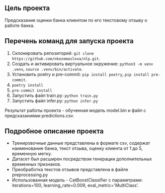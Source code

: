 ## Цель проекта
Предсказание оценки банка клиентом по его текстовому отзыву о работе банка. 

## Перечень команд для запуска проекта 
1. Склонировать репозиторий: `git clone https://github.com/nkozemaslova/nlp.git`.
2. Создать и активировать виртуальное окружение: `python3 -m venv .venv`, `source .venv/bin/activate`.
3. Установить poetry и pre-commit: `pip install poetry`, `pip install pre-commit`.
4. `poetry install`
5. `pre-commit install`
6. Запустить файл train.py: `python train.py`
7. Запустить файл infer.py: `python infer.py`

Результат работы проекта - обученная модель model.bin и файл с предсказаниями predictions.csv. 

## Подробное описание проекта 
- Тренировочные данные представлены в формате csv, содержат наименование банка, текст отзыва, оценку клиента от 1 до 5, временную метку. 
- Датасет был расширен посредством генерации дополнительных временных признаков.
- Преобработка текстов отзывов представлена в файле preprocessing.py
- Использованная модель - CatBoostClassifier с параметрами: iterations=100, learning_rate=0.009, eval_metric='MultiClass'.

